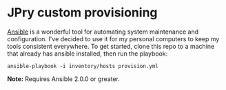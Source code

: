 # JPry custom provisioning

[Ansible](http://www.ansible.com/home) is a wonderful tool for automating system maintenance and configuration. I've decided to use it for my personal computers to keep my tools consistent everywhere. To get started, clone this repo to a machine that already has ansible installed, then run the playbook:

```
ansible-playbook -i inventory/hosts provision.yml
```

**Note:** Requires Ansible 2.0.0 or greater.
